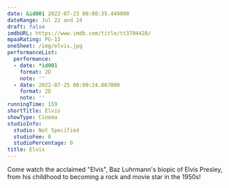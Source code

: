 ```yaml
---
date: &id001 2022-07-23 00:00:35.449000
dateRange: Jul 22 and 24
draft: false
imdbURL: https://www.imdb.com/title/tt3704428/
mpaaRating: PG-13
oneSheet: /img/elvis.jpg
performanceList:
  performance:
  - date: *id001
    format: 2D
    note: ''
  - date: 2022-07-25 00:00:24.067000
    format: 2D
    note: ''
runningTime: 159
shortTitle: Elvis
showType: Cinema
studioInfo:
  studio: Not Specified
  studioFee: 0
  studioPercentage: 0
title: Elvis
---
```


Come watch the acclaimed "Elvis", Baz Luhrmann's biopic of Elvis Presley, from his childhood to becoming a rock and movie star in the 1950s!
